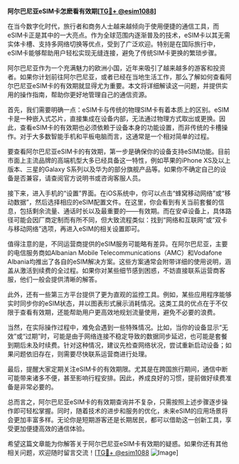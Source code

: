 **阿尔巴尼亚eSIM卡怎麽看有效期[[TG💪+ @esim1088](https://t.me/s/esim1088)]**

在当今数字化时代，旅行者和商务人士越来越倾向于使用便捷的通信工具，而eSIM卡正是其中的一大亮点。作为全球范围内逐渐普及的技术，eSIM卡以其无需实体卡槽、支持多网络切换等优点，受到了广泛欢迎。特别是在国际旅行中，eSIM卡能够帮助用户轻松实现无缝连接，避免了传统SIM卡更换的繁琐步骤。

阿尔巴尼亚作为一个充满魅力的欧洲小国，近年来吸引了越来越多的游客和投资者。如果你计划前往阿尔巴尼亚，或者已经在当地生活工作，那么了解如何查看阿尔巴尼亚eSIM卡的有效期就显得尤为重要。本文将详细解读这一问题，并提供实用的操作指南，帮助你更好地管理自己的通信资源。

首先，我们需要明确一点：eSIM卡与传统的物理SIM卡有着本质上的区别。eSIM卡是一种嵌入式芯片，直接集成在设备内部，无法通过物理方式取出或更换。因此，查看eSIM卡的有效期也必须依赖于设备本身的功能设置，而非传统的卡槽操作。对于大多数智能手机和平板电脑而言，这通常是一个相对简单的过程。

要查看阿尔巴尼亚eSIM卡的有效期，第一步是确保你的设备支持eSIM功能。目前市面上主流品牌的高端机型大多已经具备这一特性，例如苹果的iPhone XS及以上版本、三星的Galaxy S系列以及华为的部分旗舰产品等。如果你不确定自己的设备是否兼容，请查阅官方说明书或咨询客服人员。

接下来，进入手机的“设置”界面。在iOS系统中，你可以点击“蜂窝移动网络”或“移动数据”，然后选择相应的eSIM配置文件。在这里，你会看到有关当前套餐的信息，包括剩余流量、通话时长以及最重要的——有效期。而在安卓设备上，具体路径可能会因厂商定制而有所不同，但大致流程类似：找到“网络和互联网”或“双卡与移动网络”选项，再进入eSIM的相关设置即可。

值得注意的是，不同运营商提供的eSIM服务可能略有差异。在阿尔巴尼亚，主要的电信服务商如Albanian Mobile Telecommunications（AMC）和Vodafone Albania均推出了各自的eSIM解决方案。这些方案通常会附带详细的使用说明，涵盖从激活到续费的全过程。如果你对某些细节感到困惑，不妨直接联系运营商客服，他们一般会提供清晰的解答。

此外，还有一些第三方平台提供了更为直观的监控工具。例如，某些应用程序能够实时同步你的eSIM状态，并以图表形式展示消耗情况。这类工具的优点在于不仅限于查看有效期，还能帮助用户更高效地规划流量使用，避免不必要的浪费。

当然，在实际操作过程中，难免会遇到一些特殊情况。比如，当你的设备显示“无效”或“过期”时，可能是由于网络连接不稳定导致的数据同步延迟，也可能是套餐到期后未及时续费。针对这种情况，建议先检查网络状况，尝试重新启动设备；如果问题依旧存在，则需要尽快联系运营商进行处理。

最后，提醒大家定期关注eSIM卡的有效期限。尤其是在跨国旅行期间，通信中断可能带来诸多不便，甚至影响行程安排。因此，养成良好的习惯，提前做好续费准备是非常必要的。

总而言之，阿尔巴尼亚eSIM卡的有效期查询并不复杂，只需按照上述步骤逐步操作即可轻松掌握。同时，随着技术的进步和服务的优化，未来eSIM的应用场景将会更加丰富多样。无论你是短期游客还是长期居民，都可以借助这一创新工具，享受更加便捷高效的通信体验。

希望这篇文章能为你解答关于阿尔巴尼亚eSIM卡有效期的疑惑。如果你还有其他相关问题，欢迎随时留言交流！[[TG💪+ @esim1088](https://t.me/s/esim1088) ![Image](https://i.postimg.cc/4NQfJmqS/Snipaste-2025-05-13-00-14-12.png)]